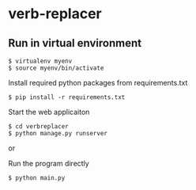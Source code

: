# verb-replacer

## Run in virtual environment

```console
$ virtualenv myenv
$ source myenv/bin/activate
```

Install required python packages from requirements.txt
```console
$ pip install -r requirements.txt
```

Start the web applicaiton
```console
$ cd verbreplacer
$ python manage.py runserver
```

or

Run the program directly
```console
$ python main.py
```
